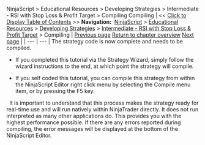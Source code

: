 ﻿
NinjaScript > Educational Resources > Developing Strategies > Intermediate - RSI with Stop Loss & Profit Target > Compiling
Compiling
| << [Click to Display Table of Contents](compiling8.md) >> **Navigation:**     [NinjaScript](ninjascript-1.md) > [Educational Resources](educational_resources-1.md) > [Developing Strategies](developing_strategies-1.md) > [Intermediate - RSI with Stop Loss & Profit Target](intermediate_-_rsi_with_stop_l-1.md) > Compiling | [Previous page](entering_strategy_logic-1.md) [Return to chapter overview](intermediate_-_rsi_with_stop_l-1.md) [Next page](beginner_-_simple_ma_cross_ove-1.md) |
| --- | --- |
The strategy code is now complete and needs to be compiled.
 
- If you completed this tutorial via the Strategy Wizard, simply follow the wizard instructions to the end, at which point the strategy will compile.

- If you self coded this tutorial, you can compile this strategy from within the NinjaScript Editor right click menu by selecting the Compile menu item, or by pressing the F5 key.

 
It is important to understand that this process makes the strategy ready for real-time use and will run natively within NinjaTrader directly. It does not run interpreted as many other applications do. This provides you with the highest performance possible. If there are any errors reported during compiling, the error messages will be displayed at the bottom of the NinjaScript Editor.

